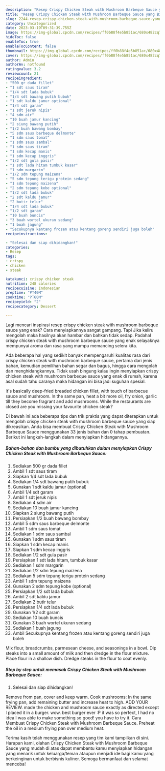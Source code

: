 ```yaml
---
description: "Resep Crispy Chicken Steak with Mushroom Barbeque Sauce yang Bisa Manjain Lidah, Buat Buka Puasa Bikin Ngiler"
title: "Resep Crispy Chicken Steak with Mushroom Barbeque Sauce yang Bisa Manjain Lidah, Buat Buka Puasa Bikin Ngiler"
slug: 2244-resep-crispy-chicken-steak-with-mushroom-barbeque-sauce-yang-bisa-manjain-lidah-buat-buka-puasa-bikin-ngiler
category: Uncategorized
date: 2023-03-19T09:31:39.755Z
image: https://img-global.cpcdn.com/recipes/ff0b88f4e5b851ac/680x482cq70/crispy-chicken-steak-with-mushroom-barbeque-sauce-foto-resep-utama.jpg
hideToc: false
enableToc: true
enableTocContent: false
thumbnail: https://img-global.cpcdn.com/recipes/ff0b88f4e5b851ac/680x482cq70/crispy-chicken-steak-with-mushroom-barbeque-sauce-foto-resep-utama.jpg
cover: https://img-global.cpcdn.com/recipes/ff0b88f4e5b851ac/680x482cq70/crispy-chicken-steak-with-mushroom-barbeque-sauce-foto-resep-utama.jpg
author: Admin
authorAv: notfound
ratingvalue: 3.2
reviewcount: 21
recipeingredient:
- "500 gr dada fillet"
- "1 sdt saus tiram"
- "1/4 sdt lada bubuk"
- "1/4 sdt bawang putih bubuk"
- "1 sdt kaldu jamur optional"
- "1/4 sdt garam"
- "1 sdt jeruk nipis"
- "4 sdm air"
- "10 buah jamur kancing"
- "2 siung bawang putih"
- "1/2 buah bawang bombay"
- "5 sdm saus barbeque delmonte"
- "1 sdm saus tomat"
- "1 sdm saus sambal"
- "1 sdm saus tiram"
- "1 sdm kecap manis"
- "1 sdm kecap inggris"
- "1/2 sdt gula pasir"
- "1 sdt lada hitam tumbuk kasar"
- "1 sdm margarin"
- "1/2 sdm tepung maizena"
- "5 sdm tepung terigu protein sedang"
- "1 sdm tepung maizena"
- "2 sdm tepung kobe optional"
- "1/2 sdt lada bubuk"
- "2 sdt kaldu jamur"
- "2 butir telur"
- "1/4 sdt lada bubuk"
- "1/2 sdt garam"
- "10 buah buncis"
- "3 buah wortel ukuran sedang"
- "1 buah jagung"
- "Secukupnya kentang frozen atau kentang goreng sendiri juga boleh"
recipeinstructions:

- "Selesai dan siap dihidangkan!"
categories:
- Resep
tags:
- crispy
- chicken
- steak

katakunci: crispy chicken steak 
nutrition: 248 calories
recipecuisine: Indonesian
preptime: "PT40M"
cooktime: "PT60M"
recipeyield: "2"
recipecategory: Dessert

---
```



Lagi mencari inspirasi resep crispy chicken steak with mushroom barbeque sauce yang enak? Cara menyiapkannya sangat gampang. Tapi Jika keliru mengolah maka hasilnya akan hambar dan bahkan tidak sedap. Padahal crispy chicken steak with mushroom barbeque sauce yang enak selayaknya mempunyai aroma dan rasa yang mampu memancing selera kita.


Ada beberapa hal yang sedikit banyak mempengaruhi kualitas rasa dari crispy chicken steak with mushroom barbeque sauce, pertama dari jenis bahan, kemudian pemilihan bahan segar dan bagus, hingga cara mengolah dan menghidangkannya. Tidak usah bingung kalau ingin menyiapkan crispy chicken steak with mushroom barbeque sauce yang enak di rumah, karena asal sudah tahu caranya maka hidangan ini bisa jadi suguhan spesial.

It&#39;s basically deep-fried breaded chicken fillet, with touch of barbecue sauce and mushroom. In the same pan, heat a bit more oil, fry onion, garlic till they become fragrant and add mushrooms. While the restaurants are closed are you missing your favourite chicken steak?


Di bawah ini ada beberapa tips dan trik praktis yang dapat diterapkan untuk mengolah crispy chicken steak with mushroom barbeque sauce yang siap dikreasikan. Anda bisa membuat Crispy Chicken Steak with Mushroom Barbeque Sauce menggunakan 33 jenis bahan dan 0 tahap pembuatan. Berikut ini langkah-langkah dalam menyiapkan hidangannya.

<!--inarticleads1-->

##### Bahan-bahan dan bumbu yang dibutuhkan dalam menyiapkan Crispy Chicken Steak with Mushroom Barbeque Sauce:

1. Sediakan 500 gr dada fillet
1. Ambil 1 sdt saus tiram
1. Siapkan 1/4 sdt lada bubuk
1. Sediakan 1/4 sdt bawang putih bubuk
1. Gunakan 1 sdt kaldu jamur (optional)
1. Ambil 1/4 sdt garam
1. Ambil 1 sdt jeruk nipis
1. Sediakan 4 sdm air
1. Sediakan 10 buah jamur kancing
1. Siapkan 2 siung bawang putih
1. Persiapkan 1/2 buah bawang bombay
1. Ambil 5 sdm saus barbeque delmonte
1. Ambil 1 sdm saus tomat
1. Sediakan 1 sdm saus sambal
1. Gunakan 1 sdm saus tiram
1. Siapkan 1 sdm kecap manis
1. Siapkan 1 sdm kecap inggris
1. Sediakan 1/2 sdt gula pasir
1. Persiapkan 1 sdt lada hitam, tumbuk kasar
1. Sediakan 1 sdm margarin
1. Sediakan 1/2 sdm tepung maizena
1. Sediakan 5 sdm tepung terigu protein sedang
1. Ambil 1 sdm tepung maizena
1. Gunakan 2 sdm tepung kobe (optional)
1. Persiapkan 1/2 sdt lada bubuk
1. Ambil 2 sdt kaldu jamur
1. Sediakan 2 butir telur
1. Persiapkan 1/4 sdt lada bubuk
1. Gunakan 1/2 sdt garam
1. Sediakan 10 buah buncis
1. Gunakan 3 buah wortel ukuran sedang
1. Sediakan 1 buah jagung
1. Ambil Secukupnya kentang frozen atau kentang goreng sendiri juga boleh


Mix flour, breadcrumbs, parmesean cheese, and seasonings in a bowl. Dip steaks into a small amount of milk and then dredge in the flour mixture. Place flour in a shallow dish. Dredge steaks in the flour to coat evenly. 

<!--inarticleads2-->

##### Step by step untuk memasak Crispy Chicken Steak with Mushroom Barbeque Sauce:


1. Selesai dan siap dihidangkan!

Remove from pan, cover and keep warm. Cook mushrooms: In the same frying pan, add remaining butter and increase heat to high. ADD YOUR REVIEW. made the chicken and mushroom sauce exactly as directed except I placed it in a burger. wow. best burger ever :P it was so perfect, I had no idea I was able to make something so good! you have to try it. Cara Membuat Crispy Chicken Steak with Mushroom Barbeque Sauce. Preheat the oil in a medium frying pan over medium heat. 

Terima kasih telah menggunakan resep yang tim kami tampilkan di sini. Harapan kami, olahan Crispy Chicken Steak with Mushroom Barbeque Sauce yang mudah di atas dapat membantu kamu menyiapkan hidangan yang menarik untuk keluarga/teman ataupun menjadi ide bagi kamu yang berkeinginan untuk berbisnis kuliner. Semoga bermanfaat dan selamat mencoba!
